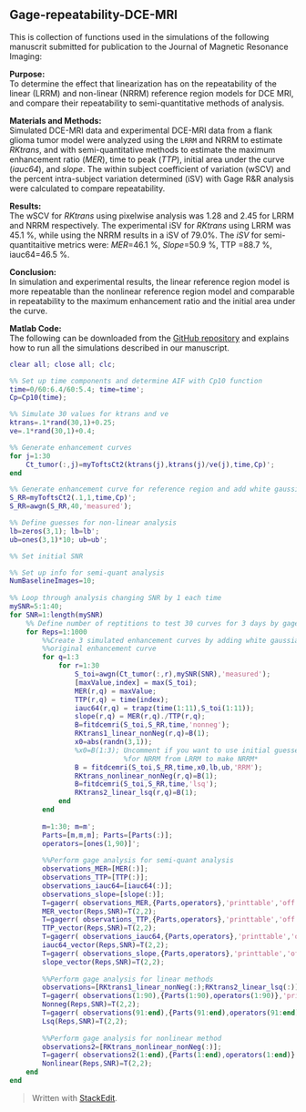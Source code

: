 Gage-repeatability-DCE-MRI
--------------------------
This is  collection of functions used in the simulations of the following manuscrit submitted for publication to the Journal of Magnetic Resonance Imaging:

**Purpose:**  
To determine the effect that linearization has on the repeatability of the linear (LRRM) and non-linear (NRRM) reference region models for DCE MRI, and compare their repeatability to semi-quantitative methods of analysis.

**Materials and Methods:**  
Simulated DCE-MRI data and experimental DCE-MRI data from a flank glioma tumor model were analyzed using the ``LRRM`` and NRRM to estimate *RKtrans*, and with semi-quantitative methods to estimate the maximum enhancement ratio (*MER*), time to peak (*TTP*), initial area under the curve (*iauc64*), and *slope*. The within subject coefficient of variation (wSCV) and the percent intra-subject variation determined (iSV) with Gage R&R analysis were calculated to compare repeatability.

**Results:**  
The wSCV for *RKtrans* using pixelwise analysis was 1.28 and 2.45 for LRRM and NRRM respectively. The experimental iSV for *RKtrans* using LRRM was 45.1 %, while using the NRRM results in a iSV of 79.0%. The *iSV* for semi-quantitaitive metrics were:  *MER*=46.1 %, *Slope*=50.9 %, TTP =88.7 %, iauc64=46.5 %.

**Conclusion:**  
In simulation and experimental results, the linear reference region model is more repeatable than the nonlinear reference region model and comparable in repeatability to the maximum enhancement ratio and the initial area under the curve.

**Matlab Code:**  
The following can be downloaded from the [GitHub repository](https://github.com/CardenasLabUA/Gage-repeatability-DCE-MRI) and explains how to run all the simulations described in our manuscript.  
```Matlab
clear all; close all; clc;

%% Set up time components and determine AIF with Cp10 function
time=0/60:6.4/60:5.4; time=time';
Cp=Cp10(time);

%% Simulate 30 values for ktrans and ve
ktrans=.1*rand(30,1)+0.25;
ve=.1*rand(30,1)+0.4;

%% Generate enhancement curves
for j=1:30
    Ct_tumor(:,j)=myToftsCt2(ktrans(j),ktrans(j)/ve(j),time,Cp)';
end

%% Generate enhancement curve for reference region and add white gaussian noise
S_RR=myToftsCt2(.1,1,time,Cp)';
S_RR=awgn(S_RR,40,'measured');

%% Define guesses for non-linear analysis
lb=zeros(3,1); lb=lb';
ub=ones(3,1)*10; ub=ub';

%% Set initial SNR

%% Set up info for semi-quant analysis
NumBaselineImages=10;
    
%% Loop through analysis changing SNR by 1 each time
mySNR=5:1:40;
for SNR=1:length(mySNR)   
    %% Define number of reptitions to test 30 curves for 3 days by gage analysis
    for Reps=1:1000
        %%Create 3 simulated enhancement curves by adding white gaussian noise to 
        %%original enhancement curve
        for q=1:3    
            for r=1:30
                S_toi=awgn(Ct_tumor(:,r),mySNR(SNR),'measured');
                [maxValue,index] = max(S_toi);
                MER(r,q) = maxValue;
                TTP(r,q) = time(index);
                iauc64(r,q) = trapz(time(1:11),S_toi(1:11));
                slope(r,q) = MER(r,q)./TTP(r,q);
                B=fitdcemri(S_toi,S_RR,time,'nonneg');
                RKtrans1_linear_nonNeg(r,q)=B(1);
                x0=abs(randn(3,1));
                %x0=B(1:3); Uncomment if you want to use initial guesses
                            %for NRRM from LRRM to make NRRM*
                B = fitdcemri(S_toi,S_RR,time,x0,lb,ub,'RRM');
                RKtrans_nonlinear_nonNeg(r,q)=B(1);
                B=fitdcemri(S_toi,S_RR,time,'lsq');
                RKtrans2_linear_lsq(r,q)=B(1);
            end
        end
        
        m=1:30; m=m';
        Parts=[m,m,m]; Parts=[Parts(:)];
        operators=[ones(1,90)]';
        
        %%Perform gage analysis for semi-quant analysis
        observations_MER=[MER(:)];
        observations_TTP=[TTP(:)];
        observations_iauc64=[iauc64(:)];
        observations_slope=[slope(:)];
        T=gagerr( observations_MER,{Parts,operators},'printtable','off','printgraph','off'); 
        MER_vector(Reps,SNR)=T(2,2);
        T=gagerr( observations_TTP,{Parts,operators},'printtable','off','printgraph','off'); 
        TTP_vector(Reps,SNR)=T(2,2);
        T=gagerr( observations_iauc64,{Parts,operators},'printtable','off','printgraph','off'); 
        iauc64_vector(Reps,SNR)=T(2,2);
        T=gagerr( observations_slope,{Parts,operators},'printtable','off','printgraph','off'); 
        slope_vector(Reps,SNR)=T(2,2);
        
        %%Perform gage analysis for linear methods
        observations=[RKtrans1_linear_nonNeg(:);RKtrans2_linear_lsq(:)];
        T=gagerr( observations(1:90),{Parts(1:90),operators(1:90)},'printtable','off','printgraph','off'); 
        Nonneg(Reps,SNR)=T(2,2);
        T=gagerr( observations(91:end),{Parts(91:end),operators(91:end)},'printtable','off','printgraph','off');
        Lsq(Reps,SNR)=T(2,2);
   
        %%Perform gage analysis for nonlinear method
        observations2=[RKtrans_nonlinear_nonNeg(:)];
        T=gagerr( observations2(1:end),{Parts(1:end),operators(1:end)},'printtable','off','printgraph','off');
        Nonlinear(Reps,SNR)=T(2,2);
    end
end
```  

> Written with [StackEdit](https://stackedit.io/).